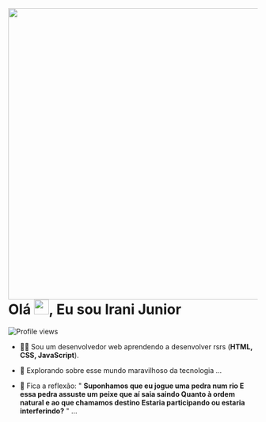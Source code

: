 <img align="right" height="590em" src="https://raw.githubusercontent.com/gist/maykbrito/618ef18e3bbb7cdfd200f3a4fc1aabc6/raw/201d47c76006c99fe0dc55ea92e76bdca5537f08/githubcard.svg"/>
<h1 align="left">Olá <img src="https://raw.githubusercontent.com/kaueMarques/kaueMarques/master/hi.gif" width="30px">, Eu sou Irani Junior</h1>
<p align="left"> <img src="https://komarev.com/ghpvc/?username=maykbrito&color=yellow" alt="Profile views" /> </p>

- 👨‍💻 Sou um desenvolvedor web aprendendo a desenvolver rsrs (**HTML, CSS, JavaScript**).

- 🔭 Explorando sobre esse mundo maravilhoso da tecnologia ...

- 🤔 Fica a reflexão: "
**Suponhamos que eu jogue uma pedra num rio
E essa pedra assuste um peixe que aí saia saindo
Quanto à ordem natural e ao que chamamos destino
Estaria participando ou estaria interferindo?**
" ...

